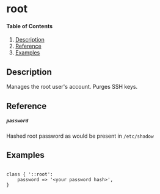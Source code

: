 # root

#### Table of Contents

1. [Description](#description)
1. [Reference](#reference)
1. [Examples](#examples)

## Description

Manages the root user's account. Purges SSH keys.

## Reference

##### `password`
  Hashed root password as would be present in `/etc/shadow`

## Examples

~~~puppet

class { '::root':
    password => '<your password hash>',
}
~~~
